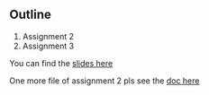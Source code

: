 ## Outline
1. Assignment 2
2. Assignment 3

You can find the [slides here](https://docs.google.com/presentation/d/1qzacqfqQ2ehCU2gNgKJUDB4e4K_UDcQcFGU1wUha66Q/edit?usp=sharing)

One more file of assignment 2 pls see the [doc here](https://docs.google.com/document/d/1p1gQ7nwzFlSFg4KiEVg2nKLJc7reVwOGwnXlt8Aunmk/edit?usp=sharing)
